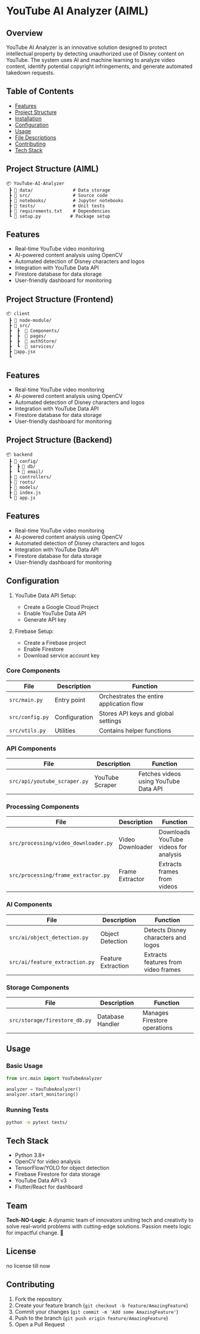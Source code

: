# YouTube AI Analyzer (AIML)

## Overview
YouTube AI Analyzer is an innovative solution designed to protect intellectual property by detecting unauthorized use of Disney content on YouTube. The system uses AI and machine learning to analyze video content, identify potential copyright infringements, and generate automated takedown requests.

## Table of Contents
- [Features](#features)
- [Project Structure](#project-structure)
- [Installation](#installation)
- [Configuration](#configuration)
- [Usage](#usage)
- [File Descriptions](#file-descriptions)
- [Contributing](#contributing)
- [Tech Stack](#tech-stack)

## Project Structure (AIML)
```
📦 YouTube-AI-Analyzer  
 ┣ 📂 data/               # Data storage
 ┣ 📂 src/                # Source code
 ┣ 📂 notebooks/          # Jupyter notebooks
 ┣ 📂 tests/              # Unit tests
 ┣ 📜 requirements.txt    # Dependencies
 ┗ 📜 setup.py           # Package setup
```

## Features
- Real-time YouTube video monitoring
- AI-powered content analysis using OpenCV
- Automated detection of Disney characters and logos
- Integration with YouTube Data API
- Firestore database for data storage
- User-friendly dashboard for monitoring

## Project Structure (Frontend)
```
📦 client  
 ┣ 📂 node-module/
 ┣ 📂 src/
 ┣  ┣  📂 Components/
 ┣  ┣  📂 pages/
 ┣  ┣  📂 authStore/
 ┣  ┗  📂 services/
 ┣ 📜app.jsx
 ┗
```

## Features
- Real-time YouTube video monitoring
- AI-powered content analysis using OpenCV
- Automated detection of Disney characters and logos
- Integration with YouTube Data API
- Firestore database for data storage
- User-friendly dashboard for monitoring

## Project Structure (Backend)
```
📦 backend  
 ┣ 📂 config/
 ┣  ┣ 📂 db/
 ┣  ┗ 📂 email/
 ┣ 📂 controllers/
 ┣ 📂 roots/
 ┣ 📂 models/
 ┣ 📜 index.js
 ┗ 📜 app.js
```

## Features
- Real-time YouTube video monitoring
- AI-powered content analysis using OpenCV
- Automated detection of Disney characters and logos
- Integration with YouTube Data API
- Firestore database for data storage
- User-friendly dashboard for monitoring

<!-- ## Installation
1. Clone the repository
```bash
git clone https://github.com/yourusername/youtube-ai-analyzer.git
cd youtube-ai-analyzer
```

2. Install dependencies
```bash
pip install -r requirements.txt
```

3. Set up environment variables
```bash
cp .env.example .env
# Edit .env with your API keys
``` -->

## Configuration
1. YouTube Data API Setup:
   - Create a Google Cloud Project
   - Enable YouTube Data API
   - Generate API key

2. Firebase Setup:
   - Create a Firebase project
   - Enable Firestore
   - Download service account key


### Core Components

| File | Description | Function |
|------|-------------|-----------|
| `src/main.py` | Entry point | Orchestrates the entire application flow |
| `src/config.py` | Configuration | Stores API keys and global settings |
| `src/utils.py` | Utilities | Contains helper functions |

### API Components

| File | Description | Function |
|------|-------------|-----------|
| `src/api/youtube_scraper.py` | YouTube Scraper | Fetches videos using YouTube Data API |

### Processing Components

| File | Description | Function |
|------|-------------|-----------|
| `src/processing/video_downloader.py` | Video Downloader | Downloads YouTube videos for analysis |
| `src/processing/frame_extractor.py` | Frame Extractor | Extracts frames from videos |

### AI Components

| File | Description | Function |
|------|-------------|-----------|
| `src/ai/object_detection.py` | Object Detection | Detects Disney characters and logos |
| `src/ai/feature_extraction.py` | Feature Extraction | Extracts features from video frames |

### Storage Components

| File | Description | Function |
|------|-------------|-----------|
| `src/storage/firestore_db.py` | Database Handler | Manages Firestore operations |

## Usage

### Basic Usage
```python
from src.main import YouTubeAnalyzer

analyzer = YouTubeAnalyzer()
analyzer.start_monitoring()
```

### Running Tests
```bash
python -m pytest tests/
```

## Tech Stack
- Python 3.8+
- OpenCV for video analysis
- TensorFlow/YOLO for object detection
- Firebase Firestore for data storage
- YouTube Data API v3
- Flutter/React for dashboard

## Team
**Tech-NO-Logic**: A dynamic team of innovators uniting tech and creativity to solve real-world problems with cutting-edge solutions. Passion meets logic for impactful change. 🚀

## License
no license till now

## Contributing
1. Fork the repository
2. Create your feature branch (`git checkout -b feature/AmazingFeature`)
3. Commit your changes (`git commit -m 'Add some AmazingFeature'`)
4. Push to the branch (`git push origin feature/AmazingFeature`)
5. Open a Pull Request